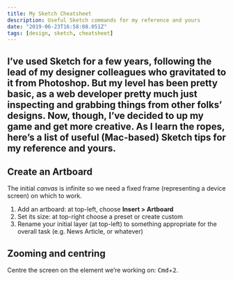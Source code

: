 ```yaml
---
title: My Sketch Cheatsheet
description: Useful Sketch commands for my reference and yours
date: "2019-06-23T16:58:08.051Z"
tags: [design, sketch, cheatsheet]
---
```

I’ve used Sketch for a few years, following the lead of my designer colleagues who gravitated to it from Photoshop. But my level has been pretty basic, as a web developer pretty much just inspecting and grabbing things from other folks’ designs. Now, though, I’ve decided to up my game and get more creative. As I learn the ropes, here’s a list of useful (Mac-based) Sketch tips for my reference and yours.
---

## Create an Artboard

The initial _canvas_ is infinite so we need a fixed frame (representing a device screen) on which to work. 

1. Add an artboard: at top-left, choose __Insert > Artboard__
2. Set its size: at top-right choose a preset or create custom
3. Rename your initial layer (at top-left) to something appropriate for the overall task (e.g. News Article, or whatever)

## Zooming and centring

Centre the screen on the element we’re working on: <kbd>Cmd</kbd>+<kbd>2</kbd>.
